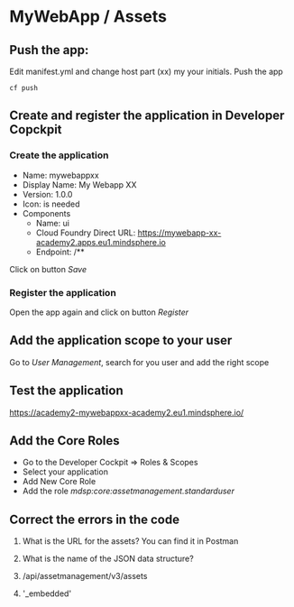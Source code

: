 # MyWebApp / Assets

## Push the app:
Edit manifest.yml and change host part (xx) my your initials. Push the app

```
cf push
```

## Create and register the application in Developer Copckpit

### Create the application
* Name: mywebappxx
* Display Name: My Webapp XX 
* Version: 1.0.0
* Icon: is needed
* Components
  * Name: ui
  * Cloud Foundry Direct URL: https://mywebapp-xx-academy2.apps.eu1.mindsphere.io
  * Endpoint: /**

Click on button *Save*

### Register the application
Open the app again and click on button *Register*

## Add the application scope to your user
Go to *User Management*, search for you user and add the right scope

## Test the application
<https://academy2-mywebappxx-academy2.eu1.mindsphere.io/>

## Add the Core Roles
* Go to the Developer Cockpit => Roles & Scopes
* Select your application
* Add New Core Role
* Add the role *mdsp:core:assetmanagement.standarduser*

## Correct the errors in the code
1. What is the URL for the assets? You can find it in Postman
2. What is the name of the JSON data structure?




















































1. /api/assetmanagement/v3/assets
2. '_embedded'
